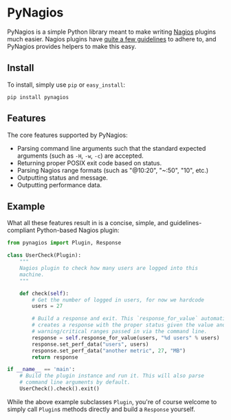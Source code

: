 # PyNagios

PyNagios is a simple Python library meant to make writing
[Nagios](http://www.nagios.org/) plugins much easier. Nagios
plugins have [quite a few guidelines](http://nagiosplug.sourceforge.net/developer-guidelines.html)
to adhere to, and PyNagios provides helpers to make this
easy.

## Install

To install, simply use `pip` or `easy_install`:

    pip install pynagios

## Features

The core features supported by PyNagios:

  * Parsing command line arguments such that the standard expected
    arguments (such as `-H`, `-w`, `-c`) are accepted.
  * Returning proper POSIX exit code based on status.
  * Parsing Nagios range formats (such as "@10:20", "~:50", "10", etc.)
  * Outputting status and message.
  * Outputting performance data.

## Example

What all these features result in is a concise, simple, and
guidelines-compliant Python-based Nagios plugin:

```python
from pynagios import Plugin, Response

class UserCheck(Plugin):
    """
    Nagios plugin to check how many users are logged into this
    machine.
    """

    def check(self):
        # Get the number of logged in users, for now we hardcode
        users = 27

        # Build a response and exit. This `response_for_value` automatically
        # creates a response with the proper status given the value and the
        # warning/critical ranges passed in via the command line.
        response = self.response_for_value(users, "%d users" % users)
        response.set_perf_data("users", users)
        response.set_perf_data("another metric", 27, "MB")
        return response

if __name__ == 'main':
    # Build the plugin instance and run it. This will also parse
    # command line arguments by default.
    UserCheck().check().exit()
```

While the above example subclasses `Plugin`, you're of course welcome
to simply call `Plugin`s methods directly and build a `Response`
yourself.

